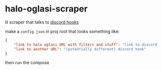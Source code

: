 # halo-oglasi-scraper

lil scraper that talks to [discord hooks](https://support.discord.com/hc/en-us/articles/228383668-Intro-to-Webhooks)

make a `config.json` in proj root that looks something like:

```json
{
    "link to halo oglasi URL with filters and stuff": "link to discord hook",
    "link to another URL": "(potentially different) discord hook"
}
```

then run the compose

